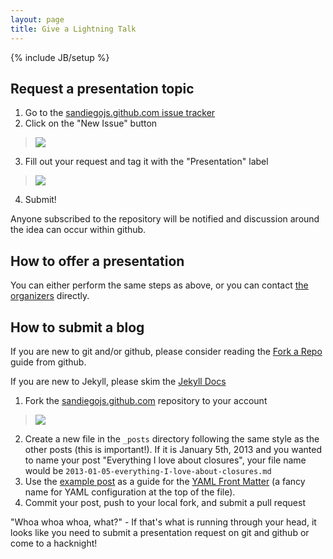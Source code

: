 ```yaml
---
layout: page
title: Give a Lightning Talk
---
```

{% include JB/setup %}

## Request a presentation topic

1. Go to the <a href="https://github.com/sandiegojs/sandiegojs.github.com/issues">sandiegojs.github.com issue tracker</a>
2. Click on the "New Issue" button
  > <img src="{{ASSET_PATH}}/img/gh-new-issue.png" class="thumbnail">
3. Fill out your request and tag it with the "Presentation" label
  > <img src="{{ASSET_PATH}}/img/gh-submit-issue.png" class="thumbnail">
4. Submit!

  Anyone subscribed to the repository will be notified and discussion around the idea can
  occur within github.

## How to offer a presentation

You can either perform the same steps as above, or you can contact
[the organizers](mailto:sandiegojs-organizers@googlegroups.com) directly.

## How to submit a blog

If you are new to git and/or github, please consider reading the
[Fork a Repo](https://help.github.com/articles/fork-a-repo) guide from github.

If you are new to Jekyll, please skim the [Jekyll Docs](https://github.com/mojombo/jekyll)

1. Fork the [sandiegojs.github.com][] repository to your account
  > <img src="{{ASSET_PATH}}/img/gh-fork.png" class="thumbnail">
2. Create a new file in the `_posts` directory following the same style as the other posts (this is important!).
   If it is January 5th, 2013 and you wanted to name your post "Everything I love about closures", your file name would be
   `2013-01-05-everything-I-love-about-closures.md`
3. Use the [example post](./examples/2013-01-31-example-post.md) as a guide for the [YAML Front Matter](https://github.com/mojombo/jekyll/wiki/yaml-front-matter)
   (a fancy name for YAML configuration at the top of the file).
4. Commit your post, push to your local fork, and submit a pull request

"Whoa whoa whoa, what?" - If that's what is running through your head, it looks like you need to submit
 a presentation request on git and github or come to a hacknight!

[sandiegojs.github.com]: https://github.com/sandiegojs/sandiegojs.github.com "Sandiego.js Github site"
[issues]: https://github.com/sandiegojs/sandiegojs.github.com/issues "Sandiego.js issue tracker"
